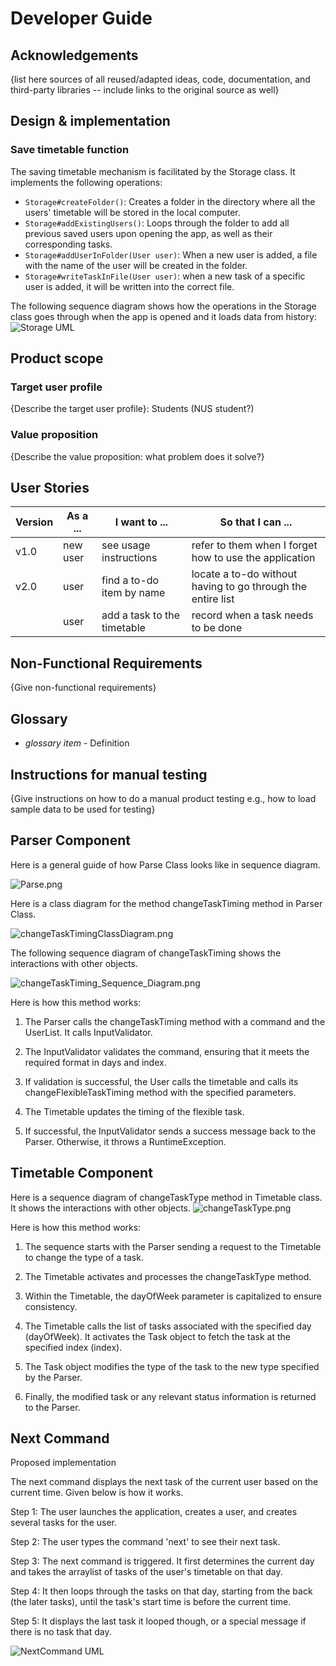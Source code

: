 # Developer Guide

## Acknowledgements

{list here sources of all reused/adapted ideas, code, documentation, and third-party libraries -- include links to the original source as well}

## Design & implementation

### Save timetable function
The saving timetable mechanism is facilitated by the Storage class. It implements the following operations: 
* `Storage#createFolder()`: Creates a folder in the directory where all the users' timetable will be stored in the local computer.
* `Storage#addExistingUsers()`: Loops through the folder to add all previous saved users upon opening the app, as well as their corresponding tasks.
* `Storage#addUserInFolder(User user)`: When a new user is added, a file with the name of the user will be created in the folder.
* `Storage#writeTaskInFile(User user)`: when a new task of a specific user is added, it will be written into the correct file.

The following sequence diagram shows how the operations in the Storage class goes through when the app is opened and it loads data from history:
![Storage UML](StorageUML.png)
## Product scope
### Target user profile

{Describe the target user profile}: Students (NUS student?)

### Value proposition

{Describe the value proposition: what problem does it solve?}

## User Stories

|Version| As a ... | I want to ... | So that I can ...                                           |
|--------|----------|---------------|-------------------------------------------------------------|
|v1.0| new user |see usage instructions| refer to them when I forget how to use the application      |
|v2.0| user     |find a to-do item by name| locate a to-do without having to go through the entire list |
|    | user     |add a task to the timetable| record when a task needs to be done  |
 

## Non-Functional Requirements

{Give non-functional requirements}

## Glossary

* *glossary item* - Definition

## Instructions for manual testing

{Give instructions on how to do a manual product testing e.g., how to load sample data to be used for testing}

## Parser Component

Here is a general guide of how Parse Class looks like in sequence diagram.

![Parse.png](diagram%2FParse.png)

Here is a class diagram for the method changeTaskTiming method in Parser Class.

![changeTaskTimingClassDiagram.png](diagram%2FchangeTaskTimingClassDiagram.png)

The following sequence diagram of changeTaskTiming shows the interactions with other objects.

![changeTaskTiming_Sequence_Diagram.png](diagram%2FchangeTaskTiming_Sequence_Diagram.png)

Here is how this method works:

1. The Parser calls the changeTaskTiming method with a command and the UserList. It calls InputValidator.

2. The InputValidator validates the command, ensuring that it meets the required format in days and index.

3. If validation is successful, the User calls the timetable and calls its changeFlexibleTaskTiming method with the specified parameters.

4. The Timetable updates the timing of the flexible task.

5. If successful, the InputValidator sends a success message back to the Parser. Otherwise, it throws a RuntimeException.

## Timetable Component
Here is a sequence diagram of changeTaskType method in Timetable class. It shows the interactions with other objects.
![changeTaskType.png](diagram%2FchangeTaskType.png)

Here is how this method works:
1. The sequence starts with the Parser sending a request to the Timetable to change the type of a task.

2. The Timetable activates and processes the changeTaskType method.

3. Within the Timetable, the dayOfWeek parameter is capitalized to ensure consistency.

4. The Timetable calls the list of tasks associated with the specified day (dayOfWeek). It activates the Task object to fetch the task at the specified index (index).

5. The Task object modifies the type of the task to the new type specified by the Parser.

6. Finally, the modified task or any relevant status information is returned to the Parser.

## Next Command

Proposed implementation

The next command displays the next task of the current user based on the current time. Given below is how it works. 

Step 1: The user launches the application, creates a user, and creates several tasks for the user. 

Step 2: The user types the command 'next' to see their next task. 

Step 3: The next command is triggered. It first determines the current day and takes the arraylist of tasks of the user's timetable on that day. 

Step 4: It then loops through the tasks on that day, starting from the back (the later tasks), until the task's start time is before the current time. 

Step 5: It displays the last task it looped though, or a special message if there is no task that day. 

![NextCommand UML](NextCommand.png)
